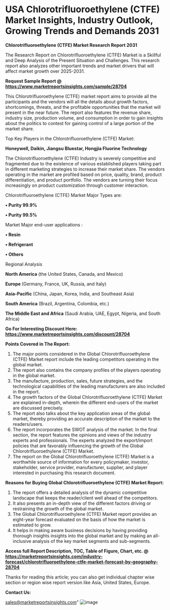 # USA Chlorotrifluoroethylene (CTFE) Market Insights, Industry Outlook, Growing Trends and Demands 2031

<strong>Chlorotrifluoroethylene (CTFE) Market Research Report 2031</strong>

The Research Report on Chlorotrifluoroethylene (CTFE) Market is a Skillful and Deep Analysis of the Present Situation and Challenges. This research report also analyzes other important trends and market drivers that will affect market growth over 2025-2031.

<strong>Request Sample Report @ <a href=https://www.marketreportsinsights.com/sample/28704>https://www.marketreportsinsights.com/sample/28704</a></strong>

This Chlorotrifluoroethylene (CTFE) market report aims to provide all the participants and the vendors will all the details about growth factors, shortcomings, threats, and the profitable opportunities that the market will present in the near future. The report also features the revenue share, industry size, production volume, and consumption in order to gain insights about the politics to contest for gaining control of a large portion of the market share.

Top Key Players in the Chlorotrifluoroethylene (CTFE) Market:

<strong>Honeywell, Daikin, Jiangsu Bluestar, Hongjia Fluorine Technology</strong>

The Chlorotrifluoroethylene (CTFE) Industry is severely competitive and fragmented due to the existence of various established players taking part in different marketing strategies to increase their market share. The vendors operating in the market are profiled based on price, quality, brand, product differentiation, and product portfolio. The vendors are turning their focus increasingly on product customization through customer interaction.

Chlorotrifluoroethylene (CTFE) Market Major Types are:

<strong>• Purity 99.9%

• Purity 99.5%</strong>

Market Major end-user applications :

<strong>• Resin

• Refrigerant

• Others</strong>

Regional Analysis

</u><strong><b>North America</b></strong> (the United States, Canada, and Mexico)

<strong><b>Europe </b></strong>(Germany, France, UK, Russia, and Italy)

<strong><b>Asia-Pacific</b></strong> (China, Japan, Korea, India, and Southeast Asia)

<strong><b>South America</b></strong> (Brazil, Argentina, Colombia, etc.)

<strong><b>The Middle East and Africa</b></strong> (Saudi Arabia, UAE, Egypt, Nigeria, and South Africa)

<strong>Go For Interesting Discount Here: <a href=https://www.marketreportsinsights.com/discount/28704>https://www.marketreportsinsights.com/discount/28704</a></strong>

<strong>Points Covered in The Report:</strong>
<ol>
  <li>The major points considered in the Global Chlorotrifluoroethylene (CTFE) Market report include the leading competitors operating in the global market.</li>
  <li>The report also contains the company profiles of the players operating in the global market.</li>
  <li>The manufacture, production, sales, future strategies, and the technological capabilities of the leading manufacturers are also included in the report.</li>
  <li>The growth factors of the Global Chlorotrifluoroethylene (CTFE) Market are explained in-depth, wherein the different end-users of the market are discussed precisely.</li>
  <li>The report also talks about the key application areas of the global market, thereby providing an accurate description of the market to the readers/users.</li>
  <li>The report incorporates the SWOT analysis of the market. In the final section, the report features the opinions and views of the industry experts and professionals. The experts analyzed the export/import policies that are favorably influencing the growth of the Global Chlorotrifluoroethylene (CTFE) Market.</li>
  <li>The report on the Global Chlorotrifluoroethylene (CTFE) Market is a worthwhile source of information for every policymaker, investor, stakeholder, service provider, manufacturer, supplier, and player interested in purchasing this research document.</li>
</ol>
<strong>Reasons for Buying Global Chlorotrifluoroethylene (CTFE) Market Report:</strong>

<ol>
  <li>The report offers a detailed analysis of the dynamic competitive landscape that keeps the reader/client well ahead of the competitors.</li>
  <li>It also presents an in-depth view of the different factors driving or restraining the growth of the global market.</li>
  <li>The Global Chlorotrifluoroethylene (CTFE) Market report provides an eight-year forecast evaluated on the basis of how the market is estimated to grow.</li>
  <li>It helps in making aware business decisions by having providing thorough insights insights into the global market and by making an all-inclusive analysis of the key market segments and sub-segments.</li>
</ol>
<strong>Access full Report Description, TOC, Table of Figure, Chart, etc. @ <a href=https://marketreportsinsights.com/industry-forecast/chlorotrifluoroethylene-ctfe-market-forecast-by-geography-28704>https://marketreportsinsights.com/industry-forecast/chlorotrifluoroethylene-ctfe-market-forecast-by-geography-28704</a></strong>


Thanks for reading this article; you can also get individual chapter wise section or region wise report version like Asia, United States, Europe.

<strong>Contact Us:</strong>

sales@marketreportsinsights.com"
![image](https://github.com/user-attachments/assets/8e65be97-5969-47d2-97a5-4d49940e13d6)
